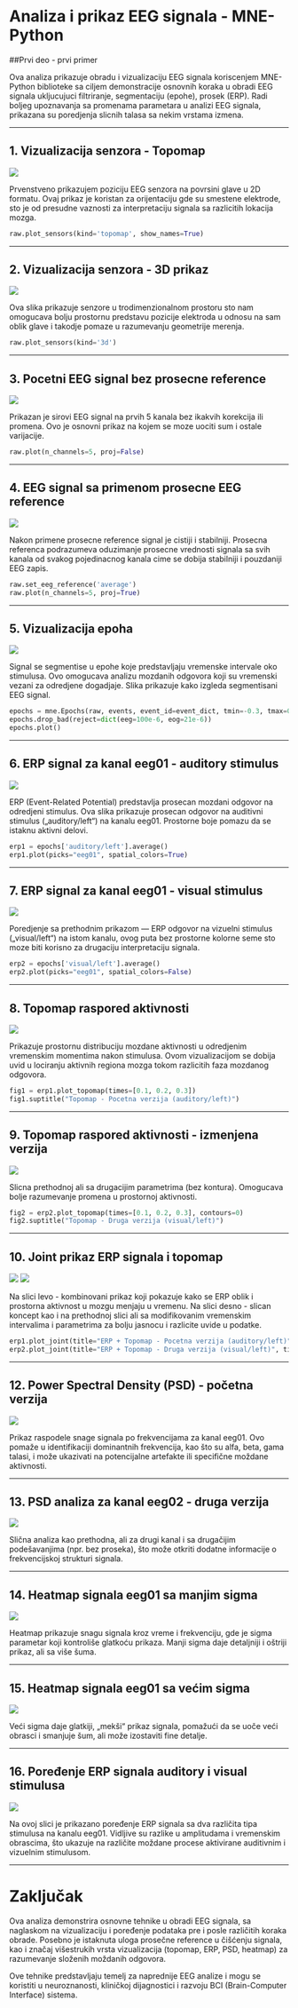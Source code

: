 # Analiza i prikaz EEG signala - MNE-Python
##Prvi deo - prvi primer

Ova analiza prikazuje obradu i vizualizaciju EEG signala koriscenjem MNE-Python biblioteke sa ciljem demonstracije osnovnih koraka u obradi EEG signala ukljucujuci filtriranje, segmentaciju (epohe), prosek (ERP). Radi boljeg upoznavanja sa promenama parametara u analizi EEG signala, prikazana su poredjenja slicnih talasa sa nekim vrstama izmena.

---

## 1. Vizualizacija senzora - Topomap 
![](/pics/1.png)

Prvenstveno prikazujem poziciju EEG senzora na povrsini glave u 2D formatu. Ovaj prikaz je koristan za orijentaciju gde su smestene elektrode, sto je od presudne vaznosti za interpretaciju signala sa razlicitih lokacija mozga.
```python 
raw.plot_sensors(kind='topomap', show_names=True)
```
---

## 2. Vizualizacija senzora - 3D prikaz
![](/pics/2.png)

Ova slika prikazuje senzore u trodimenzionalnom prostoru sto nam omogucava bolju prostornu predstavu pozicije elektroda u odnosu na sam oblik glave i takodje pomaze u razumevanju geometrije merenja.
```python 
raw.plot_sensors(kind='3d')
```
---

## 3. Pocetni EEG signal bez prosecne reference 
![](/pics/3.png)

Prikazan je sirovi EEG signal na prvih 5 kanala bez ikakvih korekcija ili promena. Ovo je osnovni prikaz na kojem se moze uociti sum i ostale varijacije.
```python 
raw.plot(n_channels=5, proj=False)
```
---

## 4. EEG signal sa primenom prosecne EEG reference 
![](/pics/4.png)

Nakon primene prosecne reference signal je cistiji i stabilniji. Prosecna referenca podrazumeva oduzimanje prosecne vrednosti signala sa svih kanala od svakog pojedinacnog kanala cime se dobija stabilniji i pouzdaniji EEG zapis.
```python 
raw.set_eeg_reference('average')
raw.plot(n_channels=5, proj=True)
```

---

## 5. Vizualizacija epoha 
![](/pics/5.png)

Signal se segmentise u epohe koje predstavljaju vremenske intervale oko stimulusa. Ovo omogucava analizu mozdanih odgovora koji su vremenski vezani za odredjene dogadjaje. Slika prikazuje kako izgleda segmentisani EEG signal.
```python 
epochs = mne.Epochs(raw, events, event_id=event_dict, tmin=-0.3, tmax=0.7, preload=True)
epochs.drop_bad(reject=dict(eeg=100e-6, eog=21e-6))
epochs.plot()
```
---

## 6. ERP signal za kanal eeg01 - auditory stimulus 
![](/pics/6.png)

ERP (Event-Related Potential) predstavlja prosecan mozdani odgovor na odredjeni stimulus. Ova slika prikazuje prosecan odgovor na auditivni stimulus („auditory/left“) na kanalu eeg01. Prostorne boje pomazu da se istaknu aktivni delovi.
```python 
erp1 = epochs['auditory/left'].average()
erp1.plot(picks="eeg01", spatial_colors=True)
```

---

## 7. ERP signal za kanal eeg01 - visual stimulus 
![](/pics/7.png)

Poredjenje sa prethodnim prikazom — ERP odgovor na vizuelni stimulus („visual/left“) na istom kanalu, ovog puta bez prostorne kolorne seme sto moze biti korisno za drugaciju interpretaciju signala.
```python 
erp2 = epochs['visual/left'].average()
erp2.plot(picks="eeg01", spatial_colors=False)
```

---

## 8. Topomap raspored aktivnosti 
![](/pics/8.png)

Prikazuje prostornu distribuciju mozdane aktivnosti u odredjenim vremenskim momentima nakon stimulusa. Ovom vizualizacijom se dobija uvid u lociranju aktivnih regiona mozga tokom razlicitih faza mozdanog odgovora.
```python 
fig1 = erp1.plot_topomap(times=[0.1, 0.2, 0.3])
fig1.suptitle("Topomap - Pocetna verzija (auditory/left)")
```
---

## 9. Topomap raspored aktivnosti - izmenjena verzija 
![](/pics/9.png)

Slicna prethodnoj ali sa drugacijim parametrima (bez kontura). Omogucava bolje razumevanje promena u prostornoj aktivnosti.
```python 
fig2 = erp2.plot_topomap(times=[0.1, 0.2, 0.3], contours=0)
fig2.suptitle("Topomap - Druga verzija (visual/left)")
```

---

## 10. Joint prikaz ERP signala i topomap 
![](/pics/10.png)     ![](/pics/11.png)

Na slici levo - kombinovani prikaz koji pokazuje kako se ERP oblik i prostorna aktivnost u mozgu menjaju u vremenu. Na slici desno - slican koncept kao i na prethodnoj slici ali sa modifikovanim vremenskim intervalima i parametrima za bolju jasnocu i razlicite uvide u podatke.
```python 
erp1.plot_joint(title="ERP + Topomap - Pocetna verzija (auditory/left)", times=[0.1, 0.2])
erp2.plot_joint(title="ERP + Topomap - Druga verzija (visual/left)", times=[0.2, 0.3])
```

---


## 12. Power Spectral Density (PSD) - početna verzija 
![](/pics/12.png)

Prikaz raspodele snage signala po frekvencijama za kanal eeg01. Ovo pomaže u identifikaciji dominantnih frekvencija, kao što su alfa, beta, gama talasi, i može ukazivati na potencijalne artefakte ili specifične moždane aktivnosti.

---

## 13. PSD analiza za kanal eeg02 - druga verzija 
![](/pics/13.png)

Slična analiza kao prethodna, ali za drugi kanal i sa drugačijim podešavanjima (npr. bez proseka), što može otkriti dodatne informacije o frekvencijskoj strukturi signala.

---

## 14. Heatmap signala eeg01 sa manjim sigma 
![](/pics/14.png)

Heatmap prikazuje snagu signala kroz vreme i frekvenciju, gde je sigma parametar koji kontroliše glatkoću prikaza. Manji sigma daje detaljniji i oštriji prikaz, ali sa više šuma.

---

## 15. Heatmap signala eeg01 sa većim sigma 
![](/pics/15.png)

Veći sigma daje glatkiji, „mekši“ prikaz signala, pomažući da se uoče veći obrasci i smanjuje šum, ali može izostaviti fine detalje.

---

## 16. Poređenje ERP signala auditory i visual stimulusa 
![](/pics/16.png)

Na ovoj slici je prikazano poređenje ERP signala sa dva različita tipa stimulusa na kanalu eeg01. Vidljive su razlike u amplitudama i vremenskim obrascima, što ukazuje na različite moždane procese aktivirane auditivnim i vizuelnim stimulusom.

---

# Zaključak

Ova analiza demonstrira osnovne tehnike u obradi EEG signala, sa naglaskom na vizualizaciju i poređenje podataka pre i posle različitih koraka obrade. Posebno je istaknuta uloga prosečne reference u čišćenju signala, kao i značaj višestrukih vrsta vizualizacija (topomap, ERP, PSD, heatmap) za razumevanje složenih moždanih odgovora.

Ove tehnike predstavljaju temelj za naprednije EEG analize i mogu se koristiti u neuroznanosti, kliničkoj dijagnostici i razvoju BCI (Brain-Computer Interface) sistema.
